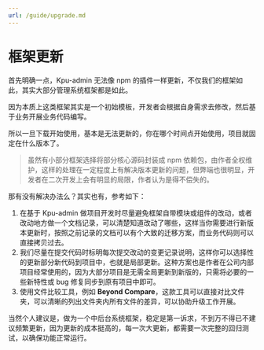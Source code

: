 ```yaml
---
url: /guide/upgrade.md
---
```

# 框架更新

首先明确一点，Kpu-admin 无法像 npm 的插件一样更新，不仅我们的框架如此，其实大部分管理系统框架都是如此。

因为本质上这类框架其实是一个初始模板，开发者会根据自身需求去修改，然后基于业务开展业务代码编写。

所以一旦下载开始使用，基本是无法更新的，你在哪个时间点开始使用，项目就固定在什么版本了。

> 虽然有小部分框架选择将部分核心源码封装成 npm 依赖包，由作者全权维护，这样的处理在一定程度上有解决版本更新的问题，但弊端也很明显，开发者在二次开发上会有明显的局限，作者认为是得不偿失的。

那有没有解决办法么？其实也有，参考如下：

1. 在基于 Kpu-admin 做项目开发时尽量避免框架自带模块或组件的改动，或者改动地方做一个文档记录，可以清楚知道改动了哪些，这样当你需要进行新版本更新时，按照之前记录的文档可以有个大致的迁移方案，而业务代码则可以直接拷贝过去。
2. 我们尽量在提交代码时标明每次提交改动的变更记录说明，这样你可以选择性的更新部分新代码到项目中，也就是局部更新。这种方案也是作者在公司内部项目经常使用的，因为大部分项目是无需全局更新到新版的，只需将必要的一些新特性或 bug 修复同步到原有项目中即可。
3. 使用文件比较工具，例如 **Beyond Compare**，这款工具可以直接对比文件夹，可以清晰的列出文件夹内所有文件的差异，可以协助升级工作开展。

当然个人建议是，做为一个中后台系统框架，稳定是第一诉求，不到万不得已不建议频繁更新，因为更新的成本挺高的，每一次大更新，都需要一次完整的回归测试，以确保功能正常运行。
